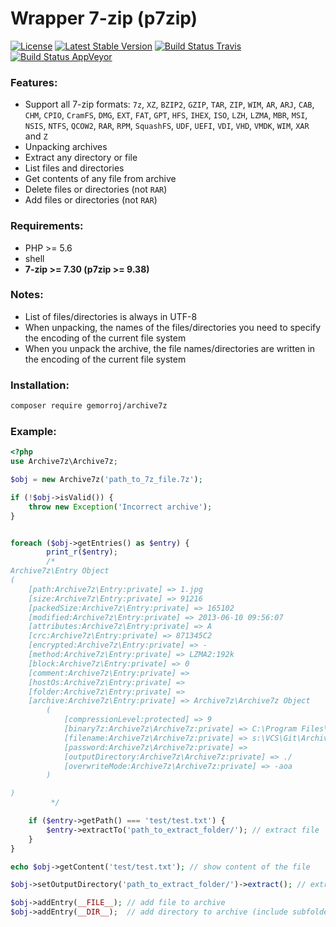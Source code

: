 # Wrapper 7-zip (p7zip)

[![License](https://poser.pugx.org/gemorroj/archive7z/license)](https://packagist.org/packages/gemorroj/archive7z)
[![Latest Stable Version](https://poser.pugx.org/gemorroj/archive7z/v/stable)](https://packagist.org/packages/gemorroj/archive7z)
[![Build Status Travis](https://secure.travis-ci.org/Gemorroj/Archive7z.png?branch=master)](https://travis-ci.org/Gemorroj/Archive7z)
[![Build Status AppVeyor](https://ci.appveyor.com/api/projects/status/3i7po8fka1eqdb8a)](https://ci.appveyor.com/project/Gemorroj/archive7z)


### Features:

- Support all 7-zip formats: `7z`, `XZ`, `BZIP2`, `GZIP`, `TAR`, `ZIP`, `WIM`, `AR`, `ARJ`, `CAB`, `CHM`, `CPIO`, `CramFS`, `DMG`, `EXT`, `FAT`, `GPT`, `HFS`, `IHEX`, `ISO`, `LZH`, `LZMA`, `MBR`, `MSI`, `NSIS`, `NTFS`, `QCOW2`, `RAR`, `RPM`, `SquashFS`, `UDF`, `UEFI`, `VDI`, `VHD`, `VMDK`, `WIM`, `XAR` and `Z`
- Unpacking archives
- Extract any directory or file
- List files and directories
- Get contents of any file from archive
- Delete files or directories (not `RAR`)
- Add files or directories (not `RAR`)


### Requirements:

- PHP >= 5.6
- shell
- **7-zip >= 7.30 (p7zip >= 9.38)**


### Notes:

 - List of files/directories is always in UTF-8
 - When unpacking, the names of the files/directories you need to specify the encoding of the current file system
 - When you unpack the archive, the file names/directories are written in the encoding of the current file system


### Installation:
```bash
composer require gemorroj/archive7z
```


### Example:

```php
<?php
use Archive7z\Archive7z;

$obj = new Archive7z('path_to_7z_file.7z');

if (!$obj->isValid()) {
    throw new Exception('Incorrect archive');
}


foreach ($obj->getEntries() as $entry) {
        print_r($entry);
        /*
Archive7z\Entry Object
(
    [path:Archive7z\Entry:private] => 1.jpg
    [size:Archive7z\Entry:private] => 91216
    [packedSize:Archive7z\Entry:private] => 165102
    [modified:Archive7z\Entry:private] => 2013-06-10 09:56:07
    [attributes:Archive7z\Entry:private] => A
    [crc:Archive7z\Entry:private] => 871345C2
    [encrypted:Archive7z\Entry:private] => -
    [method:Archive7z\Entry:private] => LZMA2:192k
    [block:Archive7z\Entry:private] => 0
    [comment:Archive7z\Entry:private] => 
    [hostOs:Archive7z\Entry:private] => 
    [folder:Archive7z\Entry:private] => 
    [archive:Archive7z\Entry:private] => Archive7z\Archive7z Object
        (
            [compressionLevel:protected] => 9
            [binary7z:Archive7z\Archive7z:private] => C:\Program Files\7-Zip\7z.exe
            [filename:Archive7z\Archive7z:private] => s:\VCS\Git\Archive7z\tests/fixtures/7zip-18.05/test.7z
            [password:Archive7z\Archive7z:private] => 
            [outputDirectory:Archive7z\Archive7z:private] => ./
            [overwriteMode:Archive7z\Archive7z:private] => -aoa
        )

)
         */

    if ($entry->getPath() === 'test/test.txt') {
        $entry->extractTo('path_to_extract_folder/'); // extract file
    }
}

echo $obj->getContent('test/test.txt'); // show content of the file

$obj->setOutputDirectory('path_to_extract_folder/')->extract(); // extract archive

$obj->addEntry(__FILE__); // add file to archive
$obj->addEntry(__DIR__);  // add directory to archive (include subfolders)
```
